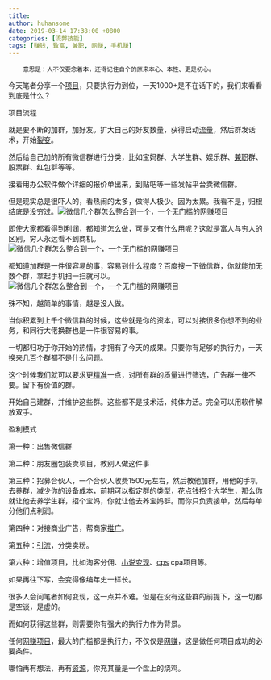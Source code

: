 ```yaml
---
title: 
author: huhansome
date: 2019-03-14 17:38:00 +0800
categories: [流弊技能]
tags: [赚钱, 致富, 兼职, 网赚, 手机赚]
---
```



        意思是：人不仅要念着本，还得记住自个的原来本心、本性、更是初心。

今天笔者分享一个[项目](http://www.yi09.cn/tags/%E9%A1%B9%E7%9B%AE/)，只要执行力到位，一天1000+是不在话下的，我们来看看到底是什么？

项目流程

就是要不断的加群，加好友。扩大自己的好友数量，获得启动[流量](http://www.yi09.cn/tags/%E6%B5%81%E9%87%8F/)，然后群发话术，开始[裂变](http://www.yi09.cn/tags/%E8%A3%82%E5%8F%98/)。

然后给自己加的所有微信群进行分类，比如宝妈群、大学生群、娱乐群、[兼职](http://www.yi09.cn/tags/%E5%85%BC%E8%81%8C/)群、股票群、红包群等等。

接着用办公软件做个详细的报价单出来，到贴吧等一些发帖平台卖微信群。

但是现实总是很吓人的，看热闹的太多，做得人极少。因为太累。我看不是，归根结底是没穷过。![微信几个群怎么整合到一个，一个无门槛的网赚项目](http://www.yi09.cn/zb_users/upload/2021/10/20211014230353163422383355512.jpeg)

即使大家都看得到利润，都知道怎么做，可是又有什么用呢？这就是富人与穷人的区别，穷人永远看不到商机。![微信几个群怎么整合到一个，一个无门槛的网赚项目](http://www.yi09.cn/zb_users/upload/2021/10/20211014230354163422383414009.jpeg)

都知道加群是一件很容易的事，容易到什么程度？百度搜一下微信群，你就能加无数个群，拿起手机扫一扫就可以。![微信几个群怎么整合到一个，一个无门槛的网赚项目](http://www.yi09.cn/zb_users/upload/2021/10/20211014230356163422383645182.jpeg)

殊不知，越简单的事情，越是没人做。

当你积累到上千个微信群的时候，这些就是你的资本，可以对接很多你想不到的业务，和同行大佬换群也是一件很容易的事。

一切都归功于你开始的热情，才拥有了今天的成果。只要你有足够的执行力，一天换来几百个群都不是什么问题。

这个时候我们就可以要求更[精准](http://www.yi09.cn/tags/%E7%B2%BE%E5%87%86/)一点，对所有群的质量进行筛选，广告群一律不要。留下有价值的群。

开始自己建群，并维护这些群。这些都不是技术活，纯体力活。完全可以用软件解放双手。

盈利模式

第一种：出售微信群

第二种：朋友圈包装卖项目，教别人做这件事

第三种：招募合伙人，一个合伙人收费1500元左右，然后教他加群，用他的手机去养群，减少你的设备成本，前期可以指定群的类型，花点钱招个大学生，那么你就让他去养学生群，招个宝妈，你就让他去养宝妈群。而你只负责接单，然后每单分他们点利润。

第四种：对接商业广告，帮商家[推广](http://www.yi09.cn/tags/%E6%8E%A8%E5%B9%BF/)。

第五种：[引流](http://www.yi09.cn/tags/%E5%BC%95%E6%B5%81/)，分类卖粉。

第六种：增值项目，比如淘客分佣、[小说](http://www.yi09.cn/tags/%E5%B0%8F%E8%AF%B4/)[变现](http://www.yi09.cn/tags/%E5%8F%98%E7%8E%B0/)、[cps](http://www.yi09.cn/tags/cps/)
cpa项目等。

如果再往下写，会变得像编年史一样长。

很多人会问笔者如何变现，这一点并不难。但是在没有这些群的前提下，这一切都是空谈，是虚的。

而如何获得这些群，则需要你有强大的执行力作为背景。

任何[网赚项目](http://www.yi09.cn/tags/%E7%BD%91%E8%B5%9A%E9%A1%B9%E7%9B%AE/)，最大的门槛都是执行力，不仅仅是[网赚](http://www.yi09.cn/tags/%E7%BD%91%E8%B5%9A/)，这是做任何项目成功的必要条件。

哪怕再有想法，再有[资源](http://www.yi09.cn/tags/%E8%B5%84%E6%BA%90/)，你充其量是一个盘上的烧鸡。

  

